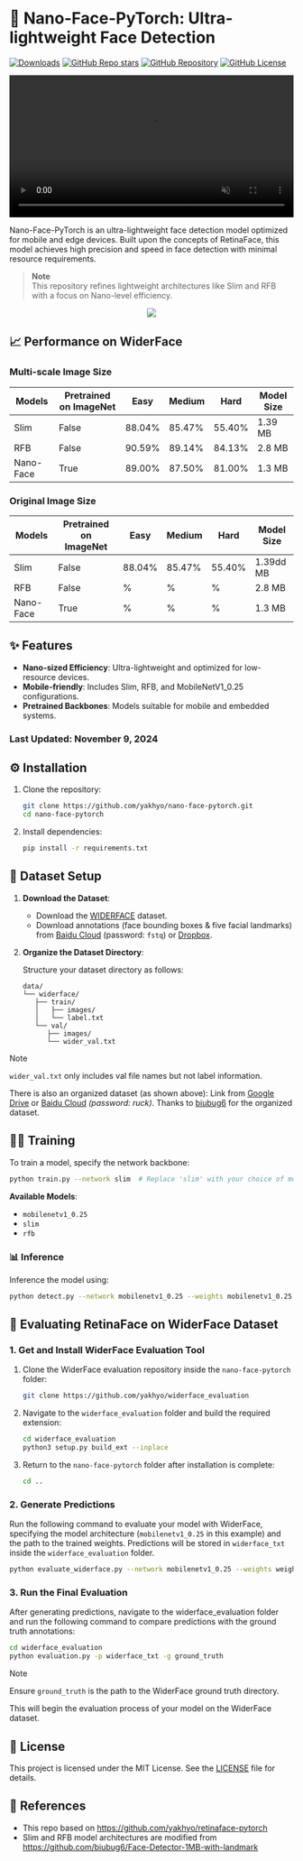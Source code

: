 # 📸 Nano-Face-PyTorch: Ultra-lightweight Face Detection

[![Downloads](https://img.shields.io/github/downloads/yakhyo/nano-face-pytorch/total)](https://github.com/yakhyo/nano-face-pytorch/releases)
[![GitHub Repo stars](https://img.shields.io/github/stars/yakhyo/nano-face-pytorch)](https://github.com/yakhyo/nano-face-pytorch/stargazers)
[![GitHub Repository](https://img.shields.io/badge/GitHub-Repository-blue?logo=github)](https://github.com/yakhyo/nano-face-pytorch)
[![GitHub License](https://img.shields.io/github/license/yakhyo/nano-face-pytorch)](https://github.com/yakhyo/nano-face-pytorch/blob/main/LICENSE)

<video controls autoplay loop src="https://github.com/user-attachments/assets/ad279fea-33fb-43f1-884f-282e6d54c809" muted="false" width="100%"></video>

Nano-Face-PyTorch is an ultra-lightweight face detection model optimized for mobile and edge devices. Built upon the concepts of RetinaFace, this model achieves high precision and speed in face detection with minimal resource requirements.

> **Note**  
> This repository refines lightweight architectures like Slim and RFB with a focus on Nano-level efficiency.

<div align="center">
<img src="assets/mv2_test.jpg">
</div>

## 📈 Performance on WiderFace

### Multi-scale Image Size

| Models    | Pretrained on ImageNet | Easy   | Medium | Hard   | Model Size |
| --------- | ---------------------- | ------ | ------ | ------ | ---------- |
| Slim      | False                  | 88.04% | 85.47% | 55.40% | 1.39 MB    |
| RFB       | False                  | 90.59% | 89.14% | 84.13% | 2.8 MB     |
| Nano-Face | True                   | 89.00% | 87.50% | 81.00% | 1.3 MB     |

### Original Image Size

| Models    | Pretrained on ImageNet | Easy   | Medium | Hard   | Model Size |
| --------- | ---------------------- | ------ | ------ | ------ | ---------- |
| Slim      | False                  | 88.04% | 85.47% | 55.40% | 1.39dd MB  |
| RFB       | False                  | %      | %      | %      | 2.8 MB     |
| Nano-Face | True                   | %      | %      | %      | 1.3 MB     |

## ✨ Features

- **Nano-sized Efficiency**: Ultra-lightweight and optimized for low-resource devices.
- **Mobile-friendly**: Includes Slim, RFB, and MobileNetV1_0.25 configurations.
- **Pretrained Backbones**: Models suitable for mobile and embedded systems.

### Last Updated: November 9, 2024

## ⚙️ Installation

1. Clone the repository:

   ```bash
   git clone https://github.com/yakhyo/nano-face-pytorch.git
   cd nano-face-pytorch
   ```

2. Install dependencies:
   ```bash
   pip install -r requirements.txt
   ```

## 📂 Dataset Setup

1. **Download the Dataset**:

   - Download the [WIDERFACE](http://shuoyang1213.me/WIDERFACE/WiderFace_Results.html) dataset.
   - Download annotations (face bounding boxes & five facial landmarks) from [Baidu Cloud](https://pan.baidu.com/s/1Laby0EctfuJGgGMgRRgykA) (password: `fstq`) or [Dropbox](https://www.dropbox.com/s/7j70r3eeepe4r2g/retinaface_gt_v1.1.zip?dl=0).

2. **Organize the Dataset Directory**:

   Structure your dataset directory as follows:

   ```
   data/
   └── widerface/
      ├── train/
      │   ├── images/
      │   └── label.txt
      └── val/
         ├── images/
         └── wider_val.txt
   ```

> [!NOTE]  
> `wider_val.txt` only includes val file names but not label information.

There is also an organized dataset (as shown above): Link from [Google Drive](https://drive.google.com/open?id=11UGV3nbVv1x9IC--_tK3Uxf7hA6rlbsS) or [Baidu Cloud](https://pan.baidu.com/s/1jIp9t30oYivrAvrgUgIoLQ) _(password: ruck)_. Thanks to [biubug6](https://github.com/biubug6) for the organized dataset.

## 🏋️‍♂️ Training

To train a model, specify the network backbone:

```bash
python train.py --network slim  # Replace 'slim' with your choice of model
```

**Available Models**:

- `mobilenetv1_0.25`
- `slim`
- `rfb`

### 📊 Inference

Inference the model using:

```bash
python detect.py --network mobilenetv1_0.25 --weights mobilenetv1_0.25.pth
```

## 🧪 Evaluating RetinaFace on WiderFace Dataset

### 1. Get and Install WiderFace Evaluation Tool

1. Clone the WiderFace evaluation repository inside the `nano-face-pytorch` folder:
   ```bash
   git clone https://github.com/yakhyo/widerface_evaluation
   ```
2. Navigate to the `widerface_evaluation` folder and build the required extension:
   ```bash
   cd widerface_evaluation
   python3 setup.py build_ext --inplace
   ```
3. Return to the `nano-face-pytorch` folder after installation is complete:
   ```bash
   cd ..
   ```

### 2. Generate Predictions

Run the following command to evaluate your model with WiderFace, specifying the model architecture (`mobilenetv1_0.25` in this example) and the path to the trained weights. Predictions will be stored in `widerface_txt` inside the `widerface_evaluation` folder.

```bash
python evaluate_widerface.py --network mobilenetv1_0.25 --weights weights/mobilenetv1_0.25.pth
```

### 3. Run the Final Evaluation

After generating predictions, navigate to the widerface_evaluation folder and run the following command to compare predictions with the ground truth annotations:

```bash
cd widerface_evaluation
python evaluation.py -p widerface_txt -g ground_truth
```

> [!NOTE]  
> Ensure `ground_truth` is the path to the WiderFace ground truth directory.

This will begin the evaluation process of your model on the WiderFace dataset.

## 📜 License

This project is licensed under the MIT License. See the [LICENSE](LICENSE) file for details.

## 🔗 References

- This repo based on https://github.com/yakhyo/retinaface-pytorch
- Slim and RFB model architectures are modified from https://github.com/biubug6/Face-Detector-1MB-with-landmark
